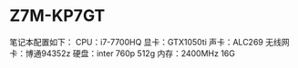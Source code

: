 # Z7M-KP7GT
笔记本配置如下：
CPU：i7-7700HQ
显卡：GTX1050ti
声卡：ALC269
无线网卡：博通94352z
硬盘：inter 760p 512g
内存：2400MHz 16G
